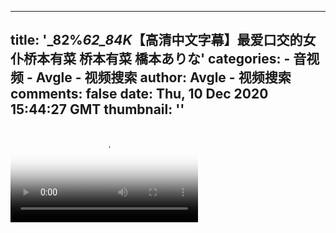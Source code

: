
---
title: '_82%_62_84K_【高清中文字幕】最爱口交的女仆桥本有菜 桥本有菜 橋本ありな'
categories: 
    - 音视频
    - Avgle - 视频搜索
author: Avgle - 视频搜索
comments: false
date: Thu, 10 Dec 2020 15:44:27 GMT
thumbnail: ''
---

<div>   
<video controls loop poster="https://static-clst.avgle.com/videos/tmb14/464307/12.jpg" src="https://static-clst.avgle.com/videos/tmb14/464307/preview.mp4"></video>  
</div>
            